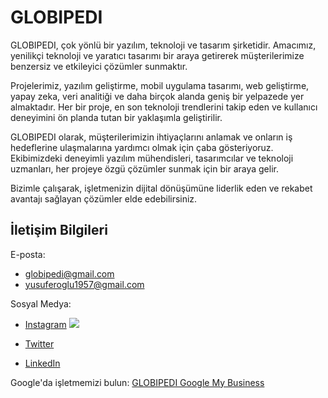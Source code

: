 # GLOBIPEDI


GLOBIPEDI, çok yönlü bir yazılım, teknoloji ve tasarım şirketidir. Amacımız, yenilikçi teknoloji ve yaratıcı tasarımı bir araya getirerek müşterilerimize benzersiz ve etkileyici çözümler sunmaktır.

Projelerimiz, yazılım geliştirme, mobil uygulama tasarımı, web geliştirme, yapay zeka, veri analitiği ve daha birçok alanda geniş bir yelpazede yer almaktadır. Her bir proje, en son teknoloji trendlerini takip eden ve kullanıcı deneyimini ön planda tutan bir yaklaşımla geliştirilir.

GLOBIPEDI olarak, müşterilerimizin ihtiyaçlarını anlamak ve onların iş hedeflerine ulaşmalarına yardımcı olmak için çaba gösteriyoruz. Ekibimizdeki deneyimli yazılım mühendisleri, tasarımcılar ve teknoloji uzmanları, her projeye özgü çözümler sunmak için bir araya gelir.

Bizimle çalışarak, işletmenizin dijital dönüşümüne liderlik eden ve rekabet avantajı sağlayan çözümler elde edebilirsiniz.

## İletişim Bilgileri

E-posta: 
- globipedi@gmail.com
- yusuferoglu1957@gmail.com

Sosyal Medya:
- [Instagram](https://www.instagram.com/globipedi) ![](https://photos.app.goo.gl/fMjpDgBzAyFHp5YJ7) 


- [Twitter](https://twitter.com/Globipedi) 
- [LinkedIn](https://www.linkedin.com/in/globipedi)





Google'da işletmemizi bulun: [GLOBIPEDI Google My Business](https://www.google.com/search?q=globipedi)
